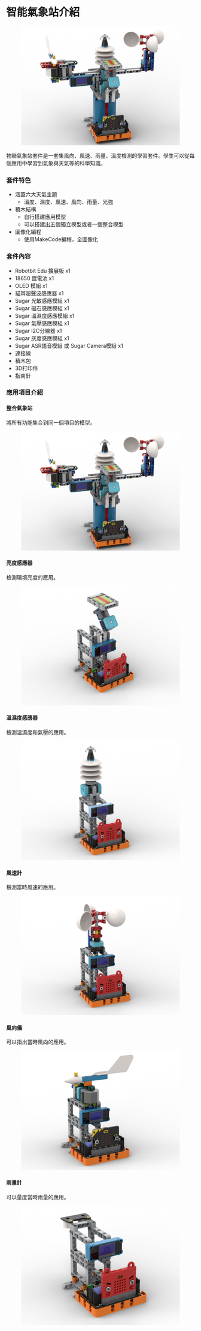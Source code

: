 # 智能氣象站介紹

<figure><img src="../../.gitbook/assets/complete_robotbit.png" alt=""><figcaption></figcaption></figure>

物聯氣象站套件是一套集風向、風速、雨量、溫度檢測的學習套件。學生可以從每個應用中學習到氣象與天氣等的科學知識。

### 套件特色

* 涵蓋六大天氣主題
  * 溫度、濕度、風速、風向、雨量、光強
* 積木結構
  * 自行搭建應用模型
  * 可以搭建出五個獨立模型或者一個整合模型
* 圖像化編程
  * 使用MakeCode編程，全圖像化

### 套件內容

* Robotbit Edu 擴展板 x1
* 18650 鋰電池 x1
* OLED 模組 x1
* 貓耳超聲波感應器 x1
* Sugar 光敏感應模組 x1
* Sugar 磁石感應模組 x1
* Sugar 溫濕度感應模組 x1
* Sugar 氣壓感應模組 x1
* Sugar I2C分線器 x1
* Sugar 灰度感應模組 x1
* Sugar ASR語音模組 或 Sugar Camera模組 x1
* 連接線
* 積木包
* 3D打印件
* 指南針

### 應用項目介紹

#### 整合氣象站

將所有功能集合到同一個項目的模型。

<figure><img src="../../.gitbook/assets/complete_robotbit.png" alt=""><figcaption></figcaption></figure>

#### 亮度感應器

檢測環境亮度的應用。

<figure><img src="../../.gitbook/assets/lightintensity_robotbit.png" alt=""><figcaption></figcaption></figure>

#### 溫濕度感應器

檢測溫濕度和氣壓的應用。

<figure><img src="../../.gitbook/assets/barometer_robotbit.png" alt=""><figcaption></figcaption></figure>

#### 風速計

檢測當時風速的應用。

<figure><img src="../../.gitbook/assets/anemometer_robotbit.png" alt=""><figcaption></figcaption></figure>

#### 風向儀

可以指出當時風向的應用。

<figure><img src="../../.gitbook/assets/windvane_direction_robotbit.png" alt=""><figcaption></figcaption></figure>

#### 雨量計

可以量度當時雨量的應用。

<figure><img src="../../.gitbook/assets/raingauge_robotbit.png" alt=""><figcaption></figcaption></figure>

###
